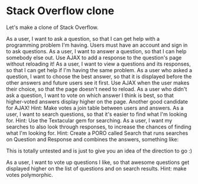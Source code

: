 Stack Overflow clone
======================
Let's make a clone of Stack Overflow.

As a user, I want to ask a question, so that I can get help with a programming problem I'm having. Users must have an account and sign in to ask questions.
As a user, I want to answer a question, so that I can help somebody else out. Use AJAX to add a response to the question's page without reloading it!
As a user, I want to view a questions and its responses, so that I can get help if I'm having the same problem.
As a user who asked a question, I want to choose the best answer, so that it is displayed before the other answers and future users see it first. Use AJAX when the user makes their choice, so that the page doesn't need to reload.
As a user who didn't ask a question, I want to vote on which answer I think is best, so that higher-voted answers display higher on the page. Another good candidate for AJAX! Hint: Make votes a join table between users and answers.
As a user, I want to search questions, so that it's easier to find what I'm looking for. Hint: Use the Textacular gem for searching.
As a user, I want my searches to also look through responses, to increase the chances of finding what I'm looking for. Hint: Create a PORO called Search that runs searches on Question and Response and combines the answers, something like:

This is totally untested and is just to give you an idea of the direction to go :)

As a user, I want to vote up questions I like, so that awesome questions get displayed higher on the list of questions and on search results. Hint: make votes polymorphic.
